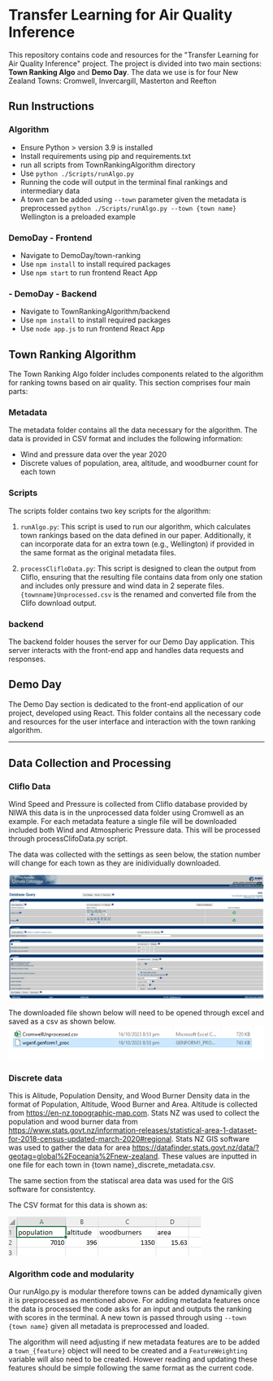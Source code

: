 # Transfer Learning for Air Quality Inference

This repository contains code and resources for the "Transfer Learning for Air Quality Inference" project. The project is divided into two main sections: **Town Ranking Algo** and **Demo Day**. The data we use is for four New Zealand Towns: Cromwell, Invercargill, Masterton and Reefton


## Run Instructions
### Algorithm
- Ensure Python > version 3.9 is installed
- Install requirements using pip and requirements.txt
- run all scripts from TownRankingAlgorithm directory
- Use `python ./Scripts/runAlgo.py`
- Running the code will output in the terminal final rankings and intermediary data
- A town can be added using `--town` parameter given the metadata is preprocessed `python ./Scripts/runAlgo.py --town {town name}` Wellington is a preloaded example

### DemoDay - Frontend
- Navigate to DemoDay/town-ranking
- Use `npm install` to install required packages
- Use `npm start` to run frontend React App

### - DemoDay - Backend
- Navigate to TownRankingAlgorithm/backend
- Use `npm install` to install required packages
- Use `node app.js` to run frontend React App


## Town Ranking Algorithm

The Town Ranking Algo folder includes components related to the algorithm for ranking towns based on air quality. This section comprises four main parts:



### Metadata

The metadata folder contains all the data necessary for the algorithm. The data is provided in CSV format and includes the following information:
- Wind and pressure data over the year 2020
- Discrete values of population, area, altitude, and woodburner count for each town

### Scripts

The scripts folder contains two key scripts for the algorithm:

1. `runAlgo.py`: This script is used to run our algorithm, which calculates town rankings based on the data defined in our paper. Additionally, it can incorporate data for an extra town (e.g., Wellington) if provided in the same format as the original metadata files.

2. `processClifloData.py`: This script is designed to clean the output from Cliflo, ensuring that the resulting file contains data from only one station and includes only pressure and wind data in 2 seperate files.  `{townname}Unprocessed.csv` is the renamed and converted file from the Clifo download output.


### backend

The backend folder houses the server for our Demo Day application. This server interacts with the front-end app and handles data requests and responses.

## Demo Day

The Demo Day section is dedicated to the front-end application of our project, developed using React. This folder contains all the necessary code and resources for the user interface and interaction with the town ranking algorithm.

---

## Data Collection and Processing

### Cliflo Data
Wind Speed and Pressure is collected from Cliflo database provided by NIWA this data is in the unprocessed data folder using Cromwell as an example. For each metadata feature a single file will be downloaded included both Wind and Atmospheric Pressure data. This will be processed through processClifoData.py script.

The data was collected with the settings as seen below, the station number will change for each town as they are inidividually downloaded.

![Cliflo Data Collection](Images/clifloDataCollection.png)

The downloaded file shown below will need to be opened through excel and saved as a csv as shown below.
![Cliflo Download](Images/clifloDownloadedFile.png)
### Discrete data
This is Alitude, Population Density, and Wood Burner Density data in the format of Population, Altitude, Wood Burner and Area. Altitude is collected from https://en-nz.topographic-map.com. Stats NZ was used to collect the population and wood burner data from https://www.stats.govt.nz/information-releases/statistical-area-1-dataset-for-2018-census-updated-march-2020#regional. Stats NZ GIS software was used to gather the data for area https://datafinder.stats.govt.nz/data/?geotag=global%2Foceania%2Fnew-zealand. These values are inputted in one file for each town in {town name}_discrete_metadata.csv.

The same section from the statiscal area data was used for the GIS software for consistentcy.

The CSV format for this data is shown as:

![DiscreteMetadataFormat](Images/discreteMetadataFormat.png)



### Algorithm code and modularity


Our runAlgo.py is modular therefore towns can be added dynamically given it is preprocessed as mentioned above. For adding metadata features once the data is processed the code asks for an input and outputs the ranking with scores in the terminal. A new town is passed through using `--town {town name}` given all metadata is preprocessed and loaded.

The algorithm will need adjusting if new metadata features are to be added a `town_{feature}` object will need to be created and a `FeatureWeighting` variable will also need to be created. However reading and updating these features should be simple following the same format as the current code. 


